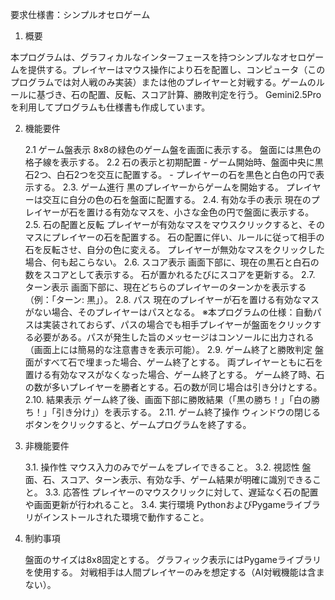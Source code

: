 要求仕様書：シンプルオセロゲーム

1. 概要

本プログラムは、グラフィカルなインターフェースを持つシンプルなオセロゲームを提供する。プレイヤーはマウス操作により石を配置し、コンピュータ（このプログラムでは対人戦のみ実装）または他のプレイヤーと対戦する。ゲームのルールに基づき、石の配置、反転、スコア計算、勝敗判定を行う。
Gemini2.5Pro を利用してプログラムも仕様書も作成しています。

2. 機能要件

    2.1 ゲーム盤表示
        8x8の緑色のゲーム盤を画面に表示する。
        盤面には黒色の格子線を表示する。
    2.2 石の表示と初期配置
       - ゲーム開始時、盤面中央に黒石2つ、白石2つを交互に配置する。
       - プレイヤーの石を黒色と白色の円で表示する。
    2.3. ゲーム進行
        黒のプレイヤーからゲームを開始する。
        プレイヤーは交互に自分の色の石を盤面に配置する。
    2.4. 有効な手の表示
        現在のプレイヤーが石を置ける有効なマスを、小さな金色の円で盤面に表示する。
    2.5. 石の配置と反転
        プレイヤーが有効なマスをマウスクリックすると、そのマスにプレイヤーの石を配置する。
        石の配置に伴い、ルールに従って相手の石を反転させ、自分の色に変える。
        プレイヤーが無効なマスをクリックした場合、何も起こらない。
    2.6. スコア表示
        画面下部に、現在の黒石と白石の数をスコアとして表示する。
        石が置かれるたびにスコアを更新する。
    2.7. ターン表示
        画面下部に、現在どちらのプレイヤーのターンかを表示する（例：「ターン: 黒」）。
    2.8. パス
        現在のプレイヤーが石を置ける有効なマスがない場合、そのプレイヤーはパスとなる。
        ※本プログラムの仕様：自動パスは実装されておらず、パスの場合でも相手プレイヤーが盤面をクリックする必要がある。パスが発生した旨のメッセージはコンソールに出力される（画面上には簡易的な注意書きを表示可能）。
    2.9. ゲーム終了と勝敗判定
        盤面がすべて石で埋まった場合、ゲーム終了とする。
        両プレイヤーともに石を置ける有効なマスがなくなった場合、ゲーム終了とする。
        ゲーム終了時、石の数が多いプレイヤーを勝者とする。石の数が同じ場合は引き分けとする。
    2.10. 結果表示
        ゲーム終了後、画面下部に勝敗結果（「黒の勝ち！」「白の勝ち！」「引き分け」）を表示する。
    2.11. ゲーム終了操作
        ウィンドウの閉じるボタンをクリックすると、ゲームプログラムを終了する。

3. 非機能要件

    3.1. 操作性
        マウス入力のみでゲームをプレイできること。
    3.2. 視認性
        盤面、石、スコア、ターン表示、有効な手、ゲーム結果が明確に識別できること。
    3.3. 応答性
        プレイヤーのマウスクリックに対して、遅延なく石の配置や画面更新が行われること。
    3.4. 実行環境
        PythonおよびPygameライブラリがインストールされた環境で動作すること。

4. 制約事項

    盤面のサイズは8x8固定とする。
    グラフィック表示にはPygameライブラリを使用する。
    対戦相手は人間プレイヤーのみを想定する（AI対戦機能は含まない）。